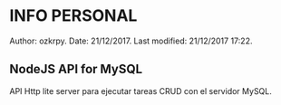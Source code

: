 # INFO PERSONAL

Author: ozkrpy.
Date: 21/12/2017. 
Last modified: 21/12/2017 17:22.

## NodeJS API for MySQL

API Http lite server para ejecutar tareas CRUD con el servidor MySQL.